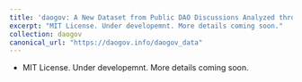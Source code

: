 ```yaml
---
title: 'daogov: A New Dataset from Public DAO Discussions Analyzed through BERTopic and LLMs'
excerpt: "MIT License. Under developemnt. More details coming soon."
collection: daogov
canonical_url: "https://daogov.info/daogov_data"
---
```

- MIT License. Under developemnt. More details coming soon.